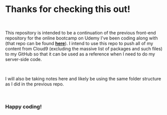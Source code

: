 <h1>Thanks for checking this out!</h1>

<br>
<p>This repository is intended to be a continuation of the previous front-end repository for the online bootcamp on Udemy I've been coding along with (that repo can be found <a href="https://github.com/ThomasjNix/WebDevBootcamp"><strong>here</strong></a>).
I intend to use this repo to push all of my content from Cloud9 (excluding the massive list of packages and such files) to my GitHub so that it can be used as a reference when I need to do my server-side code.
</p>

<br>

<span>I will also be taking notes here and likely be using the same folder structure as I did in the previous repo.</span>

<br>


<h3>Happy coding!</h3>